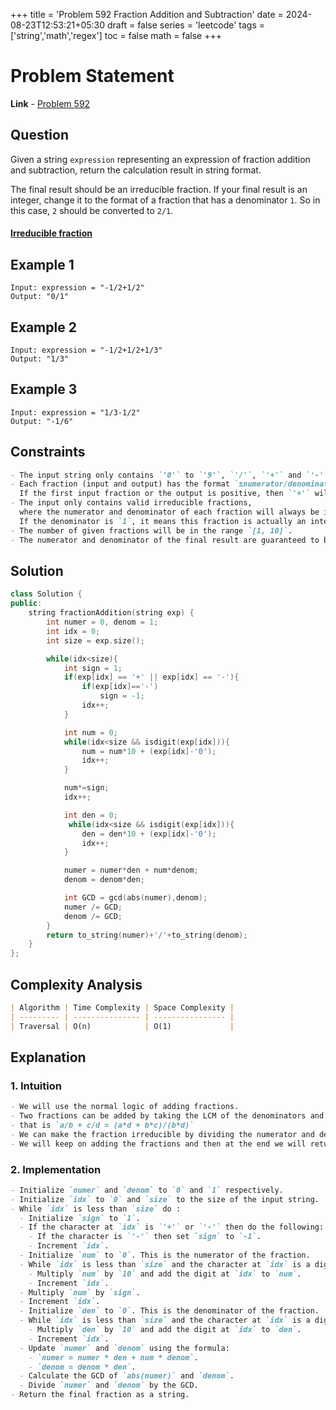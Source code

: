 +++
title = 'Problem 592 Fraction Addition and Subtraction'
date = 2024-08-23T12:53:21+05:30
draft = false
series = 'leetcode'
tags =['string','math','regex']
toc = false
math = false
+++

# Problem Statement

**Link** - [Problem 592](https://leetcode.com/problems/fraction-addition-and-subtraction/description/)

## Question

Given a string `expression` representing an expression of fraction addition and subtraction, return the calculation result in string format.

The final result should be an irreducible fraction. If your final result is an integer, change it to the format of a fraction that has a denominator `1`. So in this case, `2` should be converted to `2/1`.

#### [Irreducible fraction](https://en.wikipedia.org/wiki/Irreducible_fraction)

## Example 1

```
Input: expression = "-1/2+1/2"
Output: "0/1"
```

## Example 2

```
Input: expression = "-1/2+1/2+1/3"
Output: "1/3"
```

## Example 3

```
Input: expression = "1/3-1/2"
Output: "-1/6"
```

## Constraints

```markdown
- The input string only contains `'0'` to `'9'`, `'/'`, `'+'` and `'-'`. So does the output.
- Each fraction (input and output) has the format `±numerator/denominator`.
  If the first input fraction or the output is positive, then `'+'` will be omitted.
- The input only contains valid irreducible fractions,
  where the numerator and denominator of each fraction will always be in the range `[1, 10]`.
  If the denominator is `1`, it means this fraction is actually an integer in a fraction format defined above.
- The number of given fractions will be in the range `[1, 10]`.
- The numerator and denominator of the final result are guaranteed to be valid and in the range of 32-bit int.
```

## Solution

```cpp
class Solution {
public:
    string fractionAddition(string exp) {
        int numer = 0, denom = 1;
        int idx = 0;
        int size = exp.size();

        while(idx<size){
            int sign = 1;
            if(exp[idx] == '+' || exp[idx] == '-'){
                if(exp[idx]=='-')
                    sign = -1;
                idx++;
            }

            int num = 0;
            while(idx<size && isdigit(exp[idx])){
                num = num*10 + (exp[idx]-'0');
                idx++;
            }

            num*=sign;
            idx++;

            int den = 0;
             while(idx<size && isdigit(exp[idx])){
                den = den*10 + (exp[idx]-'0');
                idx++;
            }

            numer = numer*den + num*denom;
            denom = denom*den;

            int GCD = gcd(abs(numer),denom);
            numer /= GCD;
            denom /= GCD;
        }
        return to_string(numer)+'/'+to_string(denom);
    }
};
```

## Complexity Analysis

```markdown
| Algorithm | Time Complexity | Space Complexity |
| --------- | --------------- | ---------------- |
| Traversal | O(n)            | O(1)             |
```

## Explanation

### 1. Intuition

```markdown
- We will use the normal logic of adding fractions.
- Two fractions can be added by taking the LCM of the denominators and then adding the numerators.
- that is `a/b + c/d = (a*d + b*c)/(b*d)`
- We can make the fraction irreducible by dividing the numerator and denominator by their GCD.
- We will keep on adding the fractions and then at the end we will return the final fraction.
```

### 2. Implementation

```markdown
- Initialize `numer` and `denom` to `0` and `1` respectively.
- Initialize `idx` to `0` and `size` to the size of the input string.
- While `idx` is less than `size` do :
  - Initialize `sign` to `1`.
  - If the character at `idx` is `'+'` or `'-'` then do the following:
    - If the character is `'-'` then set `sign` to `-1`.
    - Increment `idx`.
  - Initialize `num` to `0`. This is the numerator of the fraction.
  - While `idx` is less than `size` and the character at `idx` is a digit do the following:
    - Multiply `num` by `10` and add the digit at `idx` to `num`.
    - Increment `idx`.
  - Multiply `num` by `sign`.
  - Increment `idx`.
  - Initialize `den` to `0`. This is the denominator of the fraction.
  - While `idx` is less than `size` and the character at `idx` is a digit do the following:
    - Multiply `den` by `10` and add the digit at `idx` to `den`.
    - Increment `idx`.
  - Update `numer` and `denom` using the formula:
    - `numer = numer * den + num * denom`.
    - `denom = denom * den`.
  - Calculate the GCD of `abs(numer)` and `denom`.
  - Divide `numer` and `denom` by the GCD.
- Return the final fraction as a string.
```
